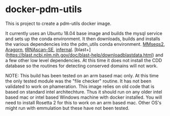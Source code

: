 # docker-pdm-utils

This is project to create a pdm-utils docker image.

It currently uses an Ubuntu 18.04 base image and builds the mysql service and sets up the conda environment.
It then downloads, builds and installs the various dependencies into the pdm_utils conda environment. 
[MMseqs2](https://github.com/soedinglab/mmseqs2), 
[Aragorn](http://130.235.244.92/ARAGORN/), 
[tRNAscan-SE](http://trna.ucsc.edu/), 
[infernal](http://eddylab.org/infernal/). 
[blast+] (https://blast.ncbi.nlm.nih.gov/doc/blast-help/downloadblastdata.html)
and a few other low level dependencies. At this time it does not install the CDD database so the 
routines for detecting conserved domains will not work.

NOTE: This build has been tested on an arm based mac only. At this time the only tested module 
was the "file checker" routine. It has not been validated to work on phameration. This image 
relies on old code that is based on standard intel architechture. Thus it should run on any 
older intel based mac or intel based Windows machine with docker installed. 
You will need to install Rosetta 2 for this to work on an arm based mac. Other OS's might run with 
emmulation but these have not been tested.


